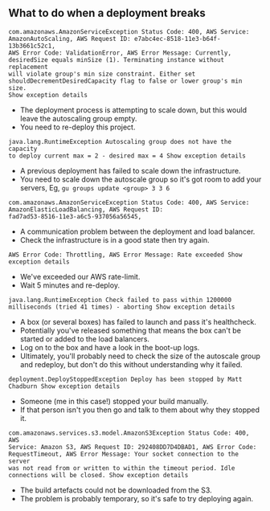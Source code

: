 ## What to do when a deployment breaks

```
com.amazonaws.AmazonServiceException Status Code: 400, AWS Service:
AmazonAutoScaling, AWS Request ID: e7abc4ec-8518-11e3-b64f-13b3661c52c1,
AWS Error Code: ValidationError, AWS Error Message: Currently,
desiredSize equals minSize (1). Terminating instance without replacement
will violate group's min size constraint. Either set
shouldDecrementDesiredCapacity flag to false or lower group's min size.
Show exception details
```

- The deployment process is attempting to scale down, but this would leave the autoscaling group empty.
- You need to re-deploy this project.

```
java.lang.RuntimeException Autoscaling group does not have the capacity
to deploy current max = 2 - desired max = 4 Show exception details
```

- A previous deployment has failed to scale down the infrastructure.
- You need to scale down the autoscale group so it's got room to add your servers, Eg, `gu groups update <group> 3 3 6`

```
com.amazonaws.AmazonServiceException Status Code: 400, AWS Service:
AmazonElasticLoadBalancing, AWS Request ID:
fad7ad53-8516-11e3-a6c5-937056a56545,
```

- A communication problem between the deployment and load balancer.
- Check the infrastructure is in a good state then try again.

```
AWS Error Code: Throttling, AWS Error Message: Rate exceeded Show
exception details
```

- We've exceeded our AWS rate-limit.
- Wait 5 minutes and re-deploy.

```
java.lang.RuntimeException Check failed to pass within 1200000
milliseconds (tried 41 times) - aborting Show exception details
```

- A box (or several boxes) has failed to launch and pass it's healthcheck.
- Potentially you've released something that means the box can't be
  started or added to the load balancers. 
- Log on to the box and have a look in the boot-up logs.
- Ultimately, you'll probably need to check the size of the autoscale group and
  redeploy, but don't do this without understanding why it failed.

```
deployment.DeployStoppedException Deploy has been stopped by Matt
Chadburn Show exception details
```

- Someone (me in this case!) stopped your build manually.
- If that person isn't you then go and talk to them about why they stopped it.

```
com.amazonaws.services.s3.model.AmazonS3Exception Status Code: 400, AWS
Service: Amazon S3, AWS Request ID: 292408DD7D4DBAD1, AWS Error Code:
RequestTimeout, AWS Error Message: Your socket connection to the server
was not read from or written to within the timeout period. Idle
connections will be closed. Show exception details
```

- The build artefacts could not be downloaded from the S3.
- The problem is probably temporary, so it's safe to try deploying again.



